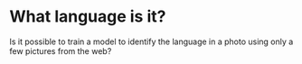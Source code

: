 # What language is it?

Is it possible to train a model to identify the language in a photo using only a few pictures from the web?
